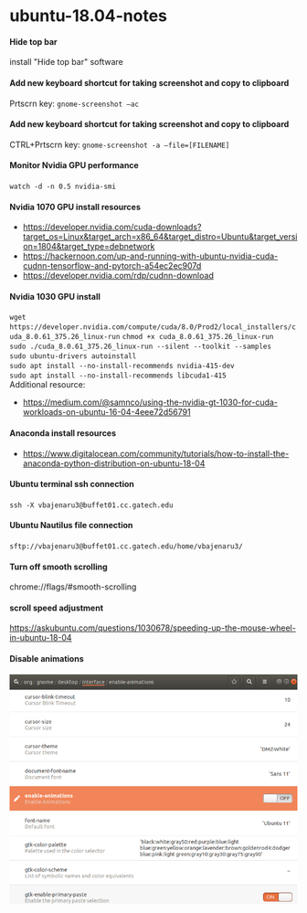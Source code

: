 # ubuntu-18.04-notes

#### Hide top bar
install "Hide top bar" software

#### Add new keyboard shortcut for taking screenshot and copy to clipboard
Prtscrn key: `gnome-screenshot –ac`

#### Add new keyboard shortcut for taking screenshot and copy to clipboard
CTRL+Prtscrn key: `gnome-screenshot -a –file=[FILENAME]`

#### Monitor Nvidia GPU performance
`watch -d -n 0.5 nvidia-smi`

#### Nvidia 1070 GPU install resources
- https://developer.nvidia.com/cuda-downloads?target_os=Linux&target_arch=x86_64&target_distro=Ubuntu&target_version=1804&target_type=debnetwork 
- https://hackernoon.com/up-and-running-with-ubuntu-nvidia-cuda-cudnn-tensorflow-and-pytorch-a54ec2ec907d 
- https://developer.nvidia.com/rdp/cudnn-download 
 
#### Nvidia 1030 GPU install
`wget https://developer.nvidia.com/compute/cuda/8.0/Prod2/local_installers/cuda_8.0.61_375.26_linux-run`
`chmod +x cuda_8.0.61_375.26_linux-run`<br>
`sudo ./cuda_8.0.61_375.26_linux-run --silent --toolkit --samples`<br>
`sudo ubuntu-drivers autoinstall`<br>
`sudo apt install --no-install-recommends nvidia-415-dev`<br>
`sudo apt install --no-install-recommends libcuda1-415`<br>
Additional resource:
- https://medium.com/@samnco/using-the-nvidia-gt-1030-for-cuda-workloads-on-ubuntu-16-04-4eee72d56791 

#### Anaconda install resources
- https://www.digitalocean.com/community/tutorials/how-to-install-the-anaconda-python-distribution-on-ubuntu-18-04

#### Ubuntu terminal ssh connection
`ssh -X vbajenaru3@buffet01.cc.gatech.edu`

#### Ubuntu Nautilus file connection
`sftp://vbajenaru3@buffet01.cc.gatech.edu/home/vbajenaru3/`

#### Turn off smooth scrolling
chrome://flags/#smooth-scrolling

#### scroll speed adjustment
https://askubuntu.com/questions/1030678/speeding-up-the-mouse-wheel-in-ubuntu-18-04 

#### Disable animations
![image](https://raw.githubusercontent.com/vicb1/miscellaneous-notes/master/ubuntu-18.04-notes/disable-animations.png)
